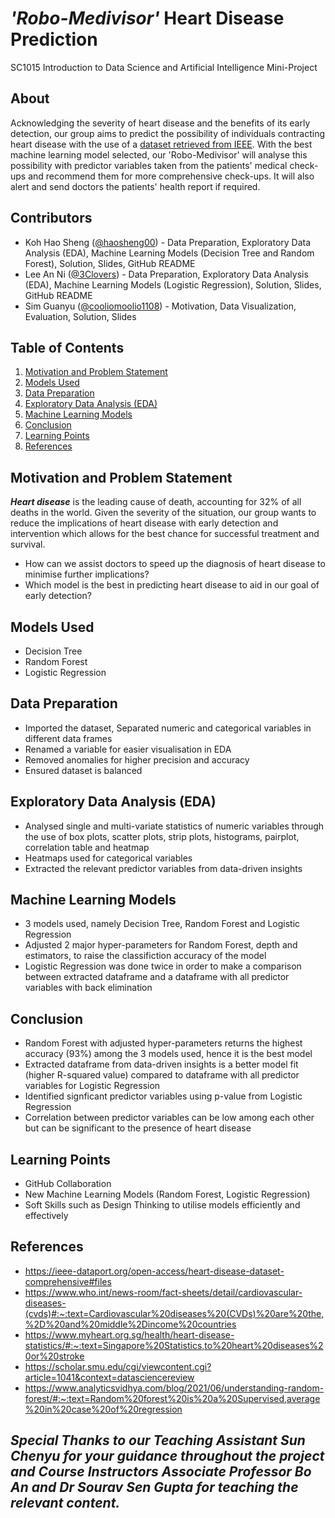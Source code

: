 # _'Robo-Medivisor'_ Heart Disease Prediction
SC1015 Introduction to Data Science and Artificial Intelligence Mini-Project

## About
Acknowledging the severity of heart disease and the benefits of its early detection, our group aims to predict the possibility of individuals contracting heart disease with the use of a [dataset retrieved from IEEE](https://ieee-dataport.org/open-access/heart-disease-dataset-comprehensive#files). With the best machine learning model selected, our 'Robo-Medivisor' will analyse this possibility with predictor variables taken from the patients' medical check-ups and recommend them for more comprehensive check-ups. It will also alert and send doctors the patients' health report if required.

## Contributors
- Koh Hao Sheng ([@haosheng00](https://github.com/haosheng00)) - Data Preparation, Exploratory Data Analysis (EDA), Machine Learning Models (Decision Tree and Random Forest), Solution, Slides, GitHub README
- Lee An Ni ([@3Clovers](https://github.com/3Clovers)) - Data Preparation, Exploratory Data Analysis (EDA), Machine Learning Models (Logistic Regression), Solution, Slides, GitHub README
- Sim Guanyu ([@cooliomoolio1108](https://github.com/cooliomoolio1108)) - Motivation, Data Visualization, Evaluation, Solution, Slides

## Table of Contents
1. [Motivation and Problem Statement](https://github.com/haosheng00/SC1015-Mini-Project#motivation-and-problem-statement)
2. [Models Used](https://github.com/haosheng00/SC1015-Mini-Project#models-used)
3. [Data Preparation](https://github.com/haosheng00/SC1015-Mini-Project#data-preparation)
4. [Exploratory Data Analysis (EDA)](https://github.com/haosheng00/SC1015-Mini-Project#exploratory-data-analysis-eda)
5. [Machine Learning Models](https://github.com/haosheng00/SC1015-Mini-Project#machine-learning-models)
6. [Conclusion](https://github.com/haosheng00/SC1015-Mini-Project#conclusion)
7. [Learning Points](https://github.com/haosheng00/SC1015-Mini-Project#learning-points)
8. [References](https://github.com/haosheng00/SC1015-Mini-Project#references)

## Motivation and Problem Statement
**_Heart disease_** is the leading cause of death, accounting for 32% of all deaths in the world. Given the severity of the situation, our group wants to reduce the implications of heart disease with early detection and intervention which allows for the best chance for successful treatment and survival.
- How can we assist doctors to speed up the diagnosis of heart disease to minimise further implications? 
- Which model is the best in predicting heart disease to aid in our goal of early detection?

## Models Used
- Decision Tree
- Random Forest
- Logistic Regression

## Data Preparation
- Imported the dataset, Separated numeric and categorical variables in different data frames
- Renamed a variable for easier visualisation in EDA
- Removed anomalies for higher precision and accuracy
- Ensured dataset is balanced

## Exploratory Data Analysis (EDA)
- Analysed single and multi-variate statistics of numeric variables through the use of box plots, scatter plots, strip plots, histograms, pairplot, correlation table and heatmap
- Heatmaps used for categorical variables
- Extracted the relevant predictor variables from data-driven insights

## Machine Learning Models
- 3 models used, namely Decision Tree, Random Forest and Logistic Regression
- Adjusted 2 major hyper-parameters for Random Forest, depth and estimators, to raise the classifiction accuracy of the model
- Logistic Regression was done twice in order to make a comparison between extracted dataframe and a dataframe with all predictor variables with back elimination

## Conclusion
- Random Forest with adjusted hyper-parameters returns the highest accuracy (93%) among the 3 models used, hence it is the best model
- Extracted dataframe from data-driven insights is a better model fit (higher R-squared value) compared to dataframe with all predictor variables for Logistic Regression
- Identified signficant predictor variables using p-value from Logistic Regression
- Correlation between predictor variables can be low among each other but can be significant to the presence of heart disease

## Learning Points
- GitHub Collaboration
- New Machine Learning Models (Random Forest, Logistic Regression)
- Soft Skills such as Design Thinking to utilise models efficiently and effectively

## References
- https://ieee-dataport.org/open-access/heart-disease-dataset-comprehensive#files
- https://www.who.int/news-room/fact-sheets/detail/cardiovascular-diseases-(cvds)#:~:text=Cardiovascular%20diseases%20(CVDs)%20are%20the,%2D%20and%20middle%2Dincome%20countries
- https://www.myheart.org.sg/health/heart-disease-statistics/#:~:text=Singapore%20Statistics,to%20heart%20diseases%20or%20stroke
- https://scholar.smu.edu/cgi/viewcontent.cgi?article=1041&context=datasciencereview
- https://www.analyticsvidhya.com/blog/2021/06/understanding-random-forest/#:~:text=Random%20forest%20is%20a%20Supervised,average%20in%20case%20of%20regression


## *Special Thanks to our Teaching Assistant Sun Chenyu for your guidance throughout the project and Course Instructors Associate Professor Bo An and Dr Sourav Sen Gupta for teaching the relevant content.*
